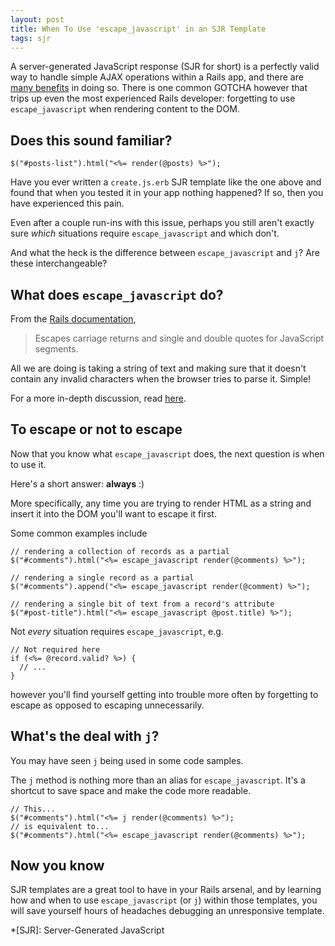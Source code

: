 ```yaml
---
layout: post
title: When To Use 'escape_javascript' in an SJR Template
tags: sjr
---
```


A server-generated JavaScript response (SJR for short) is a perfectly
valid way to handle simple AJAX operations within a Rails app, and there
are
[many
benefits](https://signalvnoise.com/posts/3697-server-generated-javascript-responses)
in doing so. There is one common GOTCHA however that trips up even the most experienced
Rails developer: forgetting to use `escape_javascript` when rendering
content to the DOM.

<!-- more -->

## Does this sound familiar?

```
$("#posts-list").html("<%= render(@posts) %>");
```

Have you ever written a `create.js.erb` SJR template like the one above
and found that when you tested it in your app nothing happened? If so,
then you have experienced this pain.

Even after a couple run-ins with this issue, perhaps you still aren't
exactly sure _which_ situations require `escape_javascript` and which don't.

And what the heck is the difference between `escape_javascript` and `j`?
Are these interchangeable?

## What does `escape_javascript` do?

From the [Rails
documentation](http://api.rubyonrails.org/classes/ActionView/Helpers/JavaScriptHelper.html#method-i-escape_javascript),

> Escapes carriage returns and single and double quotes for JavaScript
> segments.

All we are doing is taking a string of text and making sure that it
doesn't contain any invalid characters when the browser tries to parse
it. Simple!

For a more in-depth discussion, read
[here](http://stackoverflow.com/questions/1620113/why-escape-javascript-before-rendering-a-partial#1623813).

## To escape or not to escape

Now that you know what `escape_javascript` does, the next question is
when to use it.

Here's a short answer: **always** :)

More specifically, any time you are trying to render HTML as a string
and insert it into the DOM you'll want to escape it first.

Some common examples include

```
// rendering a collection of records as a partial
$("#comments").html("<%= escape_javascript render(@comments) %>");

// rendering a single record as a partial
$("#comments").append("<%= escape_javascript render(@comment) %>");

// rendering a single bit of text from a record's attribute
$("#post-title").html("<%= escape_javascript @post.title) %>");
```

Not _every_ situation requires `escape_javascript`, e.g.

```
// Not required here
if (<%= @record.valid? %>) {
  // ...
}
```

however you'll find yourself getting into trouble more often by
forgetting to escape as opposed to escaping unnecessarily.

## What's the deal with `j`?

You may have seen `j` being used in some code samples.

The `j` method is nothing more than an alias for `escape_javascript`. It's a shortcut to save space and make the code more readable.

```
// This...
$("#comments").html("<%= j render(@comments) %>");
// is equivalent to...
$("#comments").html("<%= escape_javascript render(@comments) %>");
```

## Now you know

SJR templates are a great tool to have in your Rails arsenal, and by
learning how and when to use `escape_javascript` (or `j`) within those
templates, you will save yourself hours of headaches debugging an
unresponsive template.

*[SJR]: Server-Generated JavaScript
